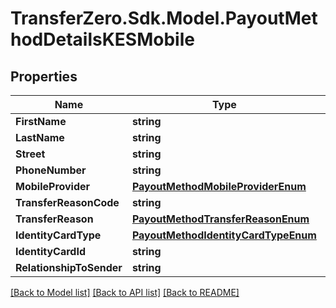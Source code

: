 
# TransferZero.Sdk.Model.PayoutMethodDetailsKESMobile

## Properties

Name | Type | Description | Notes
------------ | ------------- | ------------- | -------------
**FirstName** | **string** |  | 
**LastName** | **string** |  | 
**Street** | **string** |  | 
**PhoneNumber** | **string** |  | 
**MobileProvider** | [**PayoutMethodMobileProviderEnum**](PayoutMethodMobileProviderEnum.md) |  | 
**TransferReasonCode** | **string** |  | [optional] 
**TransferReason** | [**PayoutMethodTransferReasonEnum**](PayoutMethodTransferReasonEnum.md) |  | 
**IdentityCardType** | [**PayoutMethodIdentityCardTypeEnum**](PayoutMethodIdentityCardTypeEnum.md) |  | 
**IdentityCardId** | **string** |  | 
**RelationshipToSender** | **string** |  | [optional] 

[[Back to Model list]](../README.md#documentation-for-models)
[[Back to API list]](../README.md#documentation-for-api-endpoints)
[[Back to README]](../README.md)

